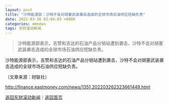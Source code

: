 ```yaml
---
layout: post
title: "沙特能源部：沙特不会对胡塞武装袭击造成的全球市场石油供应短缺负责"
date: 2022-03-26 02:04:03 +0800
categories: emnews
tags: 东财滚动新闻
---
```

> 沙特能源部表示，吉赞和吉达的石油产品分销站遭到袭击，沙特不会对胡塞武装袭击造成的全球市场石油供应短缺负责。

<p>沙特能源部表示，吉赞和吉达的石油产品分销站遭到袭击，沙特不会对胡塞武装袭击造成的全球市场石油供应短缺负责。</p><p class="em_media">（文章来源：财联社）</p>

<http://finance.eastmoney.com/news/1351,202203262323661449.html>

[返回东财滚动新闻](//finews.withounder.com/emnews/)｜[返回首页](//finews.withounder.com/)